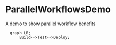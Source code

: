 # ParallelWorkflowsDemo
A demo to show parallel workflow benefits

```mermaid
  graph LR;
      Build-->Test-->Deploy;
```